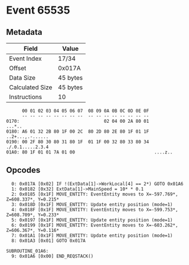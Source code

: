 # Event 65535

## Metadata

| Field           | Value    |
|-----------------|----------|
| Event Index     | 17/34    |
| Offset          | 0x017A   |
| Data Size       | 45 bytes |
| Calculated Size | 45 bytes |
| Instructions    | 10       |

```
      00 01 02 03 04 05 06 07  08 09 0A 0B 0C 0D 0E 0F
      -- -- -- -- -- -- -- --  -- -- -- -- -- -- -- --
0170:                                02 04 00 2A 80 01            ...*..
0180: A6 01 32 2B 80 1F 00 2C  80 2D 80 2E 80 1F 01 1F  ..2+...,.-......
0190: 00 2F 80 30 80 31 80 1F  01 1F 00 32 80 33 80 34  ./.0.1.....2.3.4
01A0: 80 1F 01 01 7A 01 00                              ....z..         
```

## Opcodes

```
  0: 0x017A [0x02] IF !(ExtData[1]->WorkLocal[4] == 2*) GOTO 0x01A6
  1: 0x0182 [0x32] ExtData[1]->MainSpeed = 10* * 0.1
  2: 0x0185 [0x1F] MOVE_ENTITY: EventEntity moves to X=-597.769*, Z=608.337*, Y=0.215*
  3: 0x018D [0x1F] MOVE_ENTITY: Update entity position (mode=1)
  4: 0x018F [0x1F] MOVE_ENTITY: EventEntity moves to X=-599.753*, Z=608.709*, Y=0.233*
  5: 0x0197 [0x1F] MOVE_ENTITY: Update entity position (mode=1)
  6: 0x0199 [0x1F] MOVE_ENTITY: EventEntity moves to X=-603.262*, Z=606.367*, Y=0.116*
  7: 0x01A1 [0x1F] MOVE_ENTITY: Update entity position (mode=1)
  8: 0x01A3 [0x01] GOTO 0x017A

SUBROUTINE_01A6:
  9: 0x01A6 [0x00] END_REQSTACK()
```
